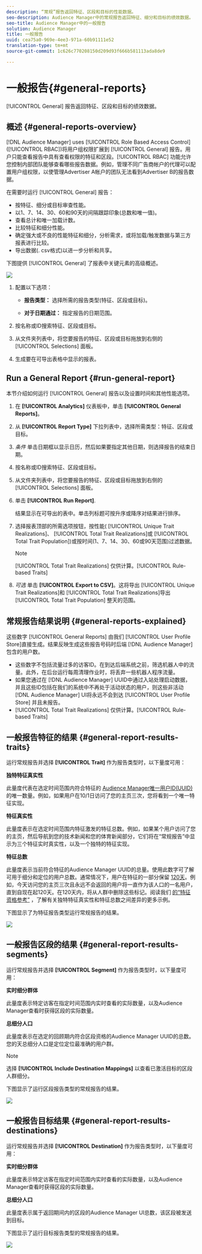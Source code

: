 ```yaml
---
description: “常规”报告返回特征、区段和目标的性能数据。
seo-description: Audience Manager中的常规报告返回特征、细分和目标的绩效数据。
seo-title: Audience Manager中的一般报告
solution: Audience Manager
title: 一般报告
uuid: cea75a0-969e-4ee3-971a-60b91111e52
translation-type: tm+mt
source-git-commit: 1c626c770208150d209d93f666b581113ada8de9

---
```



# 一般报告{#general-reports}

[!UICONTROL General] 报告返回特征、区段和目标的绩效数据。

## 概述 {#general-reports-overview}

<!-- 

c_general_reports.xml

 -->

[!DNL Audience Manager] uses [!UICONTROL Role Based Access Control] ([!UICONTROL RBAC])将用户组权限扩展到 [!UICONTROL General] 报告。用户只能查看报告中具有查看权限的特征和区段。[!UICONTROL RBAC] 功能允许您控制内部团队能够查看哪些报告数据。例如，管理不同广告商帐户的代理可以配置用户组权限，以使管理Advertiser A帐户的团队无法看到Advertiser B的报告数据。

在需要时运行 [!UICONTROL General] 报告：

* 按特征、细分或目标审查性能。
* 以1、7、14、30、60和90天的间隔跟踪印象(总数和唯一值)。
* 查看总计和唯一加载计数。
* 比较特征和细分性能。
* 确定强大或不良的性能特征和细分，分析需求，或将加载/触发数据与第三方报表进行比较。
* 导出数据(. csv格式)以进一步分析和共享。

下图提供 [!UICONTROL General] 了报表中关键元素的高级概述。

![](assets/general_reports.png)

1. 配置以下选项：

   * **报告类型：** 选择所需的报告类型(特征、区段或目标)。

   * **对于日期通过：** 指定报告的日期范围。

2. 按名称或ID搜索特征、区段或目标。
3. 从文件夹列表中，将您要报告的特征、区段或目标拖放到右侧的 [!UICONTROL Selections] 面板。
4. 生成要在可导出表格中显示的报表。

## Run a General Report {#run-general-report}

本节介绍如何运行 [!UICONTROL General] 报告以及设置时间和其他性能选项。

<!-- 

t_run_general_report.xml

 -->

1. 在 **[!UICONTROL Analytics]** 仪表板中，单击 **[!UICONTROL General Reports]**。
1. 从 **[!UICONTROL Report Type]** 下拉列表中，选择所需类型：特征、区段或目标。
1. *条件* 单击日期框以显示日历，然后如果要指定其他日期，则选择报告的结束日期。
1. 按名称或ID搜索特征、区段或目标。
1. 从文件夹列表中，将您要报告的特征、区段或目标拖放到右侧的 [!UICONTROL Selections] 面板。
1. 单击 **[!UICONTROL Run Report]**.

   结果显示在可导出的表中。单击列标题可按升序或降序对结果进行排序。
1. 选择报表顶部的所需选项按钮，按性能( [!UICONTROL Unique Trait Realizations]、 [!UICONTROL Total Trait Realizations]或 [!UICONTROL Total Trait Population])或按时间(1、7、14、30、60或90天范围)过滤数据。

   >[!NOTE]
   >
   >[!UICONTROL Total Trait Realizations] 仅供计算。[!UICONTROL Rule-based Traits]

1. *可选* 单击 **[!UICONTROL Export to CSV]**。这将导出 [!UICONTROL Unique Trait Realizations]和 [!UICONTROL Total Trait Realizations]导出 [!UICONTROL Total Trait Population] 整天的范围。

## 常规报告结果说明 {#general-reports-explained}

这些数字 [!UICONTROL General Reports] 由我们 [!UICONTROL User Profile Store]直接生成。结果反映生成这些报告号码时后端 [!DNL Audience Manager] 包含的用户数。

* 这些数字不包括流量过多的访客ID。在到达后端系统之前，筛选机器人中的流量。此外，在后台运行每周清理作业时，将丢弃一些机器人程序流量。
* 如果您通过在 [!DNL Audience Manager] UUID中通过入站处理启动数据，并且这些ID包括在我们的系统中不再处于活动状态的用户，则这些非活动 [!DNL Audience Manager] UI将永远不会到达 [!UICONTROL User Profile Store] 并且未报告。
* [!UICONTROL Total Trait Realizations] 仅供计算。[!UICONTROL Rule-based Traits]

## 一般报告特征的结果 {#general-report-results-traits}

运行常规报告并选择 **[!UICONTROL Trait]** 作为报告类型时，以下量度可用：

**独特特征真实性**

此量度代表在选定时间范围内符合特征的 [Audience Manager唯一用户ID(UUID)](../reference/ids-in-aam.md) 的唯一数量。例如，如果用户在10/1日访问了您的主页三次，您将看到一个唯一特征实现。

**特征真实性**

此量度表示在选定时间范围内特征激发的特征总数。例如，如果某个用户访问了您的主页，然后导航到您的技术新闻和您的体育新闻部分，它们将在“常规报告”中显示为三个特征实时真实性，以及一个独特的特征实现。

**特征总数**

此量度表示当前符合特征的Audience Manager UUID的总量。使用此数字可了解可用于细分和定位的用户总数。通常情况下，用户在特征的一部分保留 [120天](../features/traits/create-onboarded-rule-based-traits.md#set-expiration-interval)。例如，今天访问您的主页三次且永远不会返回的用户将一直作为该人口的一名用户，直到自现在起120天。在120天内，将从人群中删除这些标记。阅读我们 [的“特征资格参考”](../features/traits/trait-qualification-reference.md) ，了解有关独特特征真实性和特征总数之间差异的更多示例。

下图显示了为特征报告类型运行常规报告的结果。

![](assets/general_reports_metrics.png)

## 一般报告区段的结果 {#general-report-results-segments}

运行常规报告并选择 **[!UICONTROL Segment]** 作为报告类型时，以下量度可用：

**实时细分群体**

此量度表示特定访客在指定时间范围内实时查看的实际数量，以及Audience Manager查看时获得区段的实际数量。

**总细分人口**

此量度表示在选定的回顾期内符合区段资格的Audience Manager UUID的总数。您的天总细分人口是定位定位最准确的用户群。

>[!NOTE]
>
>选择 **[!UICONTROL Include Destination Mappings]** 以查看已激活目标的区段人群细分。

下图显示了运行区段报告类型的常规报告的结果。

![](assets/general_reports_segment_metrics.png)

## 一般报告目标结果 {#general-report-results-destinations}

运行常规报告并选择 **[!UICONTROL Destination]** 作为报告类型时，以下量度可用：

**实时细分群体**

此量度表示特定访客在指定时间范围内实时查看的实际数量，以及Audience Manager查看时获得区段的实际数量。

**总细分人口**

此量度表示属于返回期间内的区段的Audience Manager UI总数，该区段被发送到目标。

下图显示了运行目标报告类型的常规报告的结果。

![](assets/general_reports_destinations.png)
